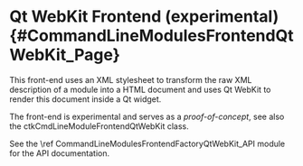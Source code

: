 Qt WebKit Frontend (experimental)    {#CommandLineModulesFrontendQtWebKit_Page}
=================================

This front-end uses an XML stylesheet to transform the raw XML description of a module
into a HTML document and uses Qt WebKit to render this document inside a Qt widget.

The front-end is experimental and serves as a *proof-of-concept*, see also the
ctkCmdLineModuleFrontendQtWebKit class.

See the \ref CommandLineModulesFrontendFactoryQtWebKit_API module for the API documentation.
